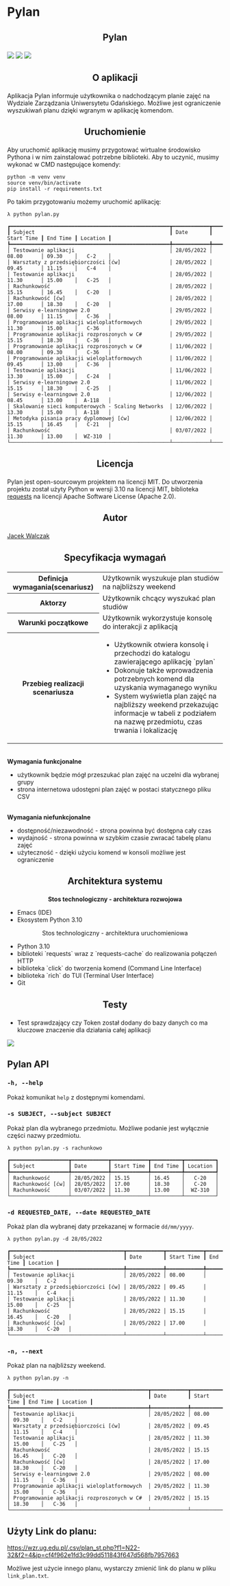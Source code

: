 # Pylan

## <p align="center" style="text-size:72px">Pylan</p>
<img src="https://img.shields.io/badge/tests-passed-green.svg" />
<img src="https://img.shields.io/badge/made%20with-Python-purple.svg" /> 
<img src="https://img.shields.io/badge/License-MIT-red.svg" />
           
<br />

## <p align="center">O aplikacji</p>

Aplikacja Pylan informuje użytkownika o nadchodzącym planie zajęć na Wydziale Zarządzania Uniwersytetu Gdańskiego. Możliwe jest ograniczenie wyszukiwań planu dzięki wgranym w aplikację komendom.

## <p align="center">Uruchomienie</p>
Aby uruchomić aplikację musimy przygotować wirtualne środowisko Pythona i w nim zainstalować potrzebne biblioteki. Aby to uczynić, musimy wykonać w CMD następujące komendy: 

```
python -m venv venv
source venv/bin/activate
pip install -r requirements.txt
```

Po takim przygotowaniu możemy uruchomić aplikację:

```console
λ python pylan.py
```
```console
┏━━━━━━━━━━━━━━━━━━━━━━━━━━━━━━━━━━━━━━━━━━━━━━━━━━━━┳━━━━━━━━━━━━┳━━━━━━━━━━━━┳━━━━━━━━━━┳━━━━━━━━━━┓
┃ Subject                                            ┃ Date       ┃ Start Time ┃ End Time ┃ Location ┃
┡━━━━━━━━━━━━━━━━━━━━━━━━━━━━━━━━━━━━━━━━━━━━━━━━━━━━╇━━━━━━━━━━━━╇━━━━━━━━━━━━╇━━━━━━━━━━╇━━━━━━━━━━┩
│ Testowanie aplikacji                               │ 28/05/2022 │ 08.00      │ 09.30    │   C-2    │
│ Warsztaty z przedsiębiorczości [ćw]                │ 28/05/2022 │ 09.45      │ 11.15    │   C-4    │
│ Testowanie aplikacji                               │ 28/05/2022 │ 11.30      │ 15.00    │   C-25   │
│ Rachunkowość                                       │ 28/05/2022 │ 15.15      │ 16.45    │   C-20   │
│ Rachunkowość [ćw]                                  │ 28/05/2022 │ 17.00      │ 18.30    │   C-20   │
│ Serwisy e-learningowe 2.0                          │ 29/05/2022 │ 08.00      │ 11.15    │   C-36   │
│ Programowanie aplikacji wieloplatformowych         │ 29/05/2022 │ 11.30      │ 15.00    │   C-36   │
│ Programowanie aplikacji rozproszonych w C#         │ 29/05/2022 │ 15.15      │ 18.30    │   C-36   │
│ Programowanie aplikacji rozproszonych w C#         │ 11/06/2022 │ 08.00      │ 09.30    │   C-36   │
│ Programowanie aplikacji wieloplatformowych         │ 11/06/2022 │ 09.45      │ 13.00    │   C-36   │
│ Testowanie aplikacji                               │ 11/06/2022 │ 13.30      │ 15.00    │   C-24   │
│ Serwisy e-learningowe 2.0                          │ 11/06/2022 │ 15.15      │ 18.30    │   C-25   │
│ Serwisy e-learningowe 2.0                          │ 12/06/2022 │ 08.45      │ 13.00    │  A-118   │
│ Skalowanie sieci komputerowych - Scaling Networks  │ 12/06/2022 │ 13.30      │ 15.00    │  A-118   │
│ Metodyka pisania pracy dyplomowej [ćw]             │ 12/06/2022 │ 15.15      │ 16.45    │   C-21   │
│ Rachunkowość                                       │ 03/07/2022 │ 11.30      │ 13.00    │  WZ-310  │
└────────────────────────────────────────────────────┴────────────┴────────────┴──────────┴──────────┘
```

## <p align="center">Licencja</p>

Pylan jest open-sourcowym projektem na licencji MIT. Do utworzenia projektu został użyty Python w wersji 3.10 na licencji MIT, biblioteka [requests](https://pypi.org/project/requests/) na licencji Apache Software License (Apache 2.0).

## <p align="center">Autor</p> 
[Jacek Walczak](https://github.com/vollcheck)<br>

## <p align="center"> Specyfikacja wymagań </p>
<table>
  
  <tr>
    <th>Definicja wymagania(scenariusz)</th>
    <td>Użytkownik wyszukuje plan studiów na najbliższy weekend</td>
  </tr>
  
  <tr>
    <th>Aktorzy</th>
    <td>Użytkownik chcący wyszukać plan studiów</td>
  </tr>
  
   <tr>
    <th>Warunki początkowe</th>
    <td>Użytkownik wykorzystuje konsolę do interakcji z aplikacją</td>
  </tr>
   
  <tr>
    <th>Przebieg realizacji scenariusza</th>
    <td>
      <ul>
      <li>Użytkownik otwiera konsolę i przechodzi do katalogu zawierającego aplikację `pylan`</li>
      <li>Dokonuje także wprowadzenia potrzebnych komend dla uzyskania wymaganego wyniku</li>
      <li>System wyświetla plan zajęć na najbliższy weekend przekazując informacje w tabeli z podziałem na nazwę przedmiotu, czas trwania i lokalizację</li>   
      </ul>
    </td>
  </tr>
</table>
<br>
<b>Wymagania funkcjonalne</b>
<ul>
  <li>użytkownik będzie mógł przeszukać plan zajęć na uczelni dla wybranej grupy</li>
  <li>strona internetowa udostępni plan zajęć w postaci statycznego pliku CSV</li>
</ul>
<br>
<b>Wymagania niefunkcjonalne</b>
<ul>
  <li>dostępność/niezawodność - strona powinna być dostępna cały czas</li>
  <li>wydajność - strona powinna w szybkim czasie zwracać tabelę planu zajęć</li>
  <li>użyteczność - dzięki użyciu komend w konsoli możliwe jest ograniczenie </li>
</ul>

## <p align="center">Architektura systemu</p>
<p align="center"><b>Stos technologiczny - architektura rozwojowa</b></p>
<ul>
<li>Emacs (IDE)</li>
<li>Ekosystem Python 3.10</li>
</ul>

                                     
<p align="center">Stos technologiczny - architektura uruchomieniowa</p>
<ul>
                    <li>Python 3.10</li>
                    <li>biblioteki `requests` wraz z `requests-cache` do realizowania połączeń HTTP</li>
                    <li>biblioteka `click` do tworzenia komend (Command Line Interface)</li>
                    <li>biblioteka `rich` do TUI (Terminal User Interface)</li>
                    <li>Git</li>
</ul>
                 
## <p align="center">Testy</p>               
<ul>
                 
<li>Test sprawdzający czy Token został dodany do bazy danych co ma kluczowe znaczenie dla działania całej aplikacji</li>
                    
</ul>
                    
<img src="https://i.imgur.com/YEMgQDj.png">

## Pylan API

### `-h, --help`

Pokaż komunikat `help` z dostępnymi komendami.

### `-s SUBJECT, --subject SUBJECT`

Pokaż plan dla wybranego przedmiotu. Możliwe podanie jest wyłącznie części nazwy przedmiotu.

```console
λ python pylan.py -s rachunkowo
```
```console
┏━━━━━━━━━━━━━━━━━━━┳━━━━━━━━━━━━┳━━━━━━━━━━━━┳━━━━━━━━━━┳━━━━━━━━━━┓
┃ Subject           ┃ Date       ┃ Start Time ┃ End Time ┃ Location ┃
┡━━━━━━━━━━━━━━━━━━━╇━━━━━━━━━━━━╇━━━━━━━━━━━━╇━━━━━━━━━━╇━━━━━━━━━━┩
│ Rachunkowość      │ 28/05/2022 │ 15.15      │ 16.45    │   C-20   │
│ Rachunkowość [ćw] │ 28/05/2022 │ 17.00      │ 18.30    │   C-20   │
│ Rachunkowość      │ 03/07/2022 │ 11.30      │ 13.00    │  WZ-310  │
└───────────────────┴────────────┴────────────┴──────────┴──────────┘
```


### `-d REQUESTED_DATE, --date REQUESTED_DATE`

Pokaż plan dla wybranej daty przekazanej w formacie `dd/mm/yyyy`.

```console
λ python pylan.py -d 28/05/2022
```
```console
┏━━━━━━━━━━━━━━━━━━━━━━━━━━━━━━━━━━━━━┳━━━━━━━━━━━━┳━━━━━━━━━━━━┳━━━━━━━━━━┳━━━━━━━━━━┓
┃ Subject                             ┃ Date       ┃ Start Time ┃ End Time ┃ Location ┃
┡━━━━━━━━━━━━━━━━━━━━━━━━━━━━━━━━━━━━━╇━━━━━━━━━━━━╇━━━━━━━━━━━━╇━━━━━━━━━━╇━━━━━━━━━━┩
│ Testowanie aplikacji                │ 28/05/2022 │ 08.00      │ 09.30    │   C-2    │
│ Warsztaty z przedsiębiorczości [ćw] │ 28/05/2022 │ 09.45      │ 11.15    │   C-4    │
│ Testowanie aplikacji                │ 28/05/2022 │ 11.30      │ 15.00    │   C-25   │
│ Rachunkowość                        │ 28/05/2022 │ 15.15      │ 16.45    │   C-20   │
│ Rachunkowość [ćw]                   │ 28/05/2022 │ 17.00      │ 18.30    │   C-20   │
└─────────────────────────────────────┴────────────┴────────────┴──────────┴──────────┘
```

### `-n, --next`

Pokaż plan na najbliższy weekend.

```console
λ python pylan.py -n
```
```console
┏━━━━━━━━━━━━━━━━━━━━━━━━━━━━━━━━━━━━━━━━━━━━━┳━━━━━━━━━━━━┳━━━━━━━━━━━━┳━━━━━━━━━━┳━━━━━━━━━━┓
┃ Subject                                     ┃ Date       ┃ Start Time ┃ End Time ┃ Location ┃
┡━━━━━━━━━━━━━━━━━━━━━━━━━━━━━━━━━━━━━━━━━━━━━╇━━━━━━━━━━━━╇━━━━━━━━━━━━╇━━━━━━━━━━╇━━━━━━━━━━┩
│ Testowanie aplikacji                        │ 28/05/2022 │ 08.00      │ 09.30    │   C-2    │
│ Warsztaty z przedsiębiorczości [ćw]         │ 28/05/2022 │ 09.45      │ 11.15    │   C-4    │
│ Testowanie aplikacji                        │ 28/05/2022 │ 11.30      │ 15.00    │   C-25   │
│ Rachunkowość                                │ 28/05/2022 │ 15.15      │ 16.45    │   C-20   │
│ Rachunkowość [ćw]                           │ 28/05/2022 │ 17.00      │ 18.30    │   C-20   │
│ Serwisy e-learningowe 2.0                   │ 29/05/2022 │ 08.00      │ 11.15    │   C-36   │
│ Programowanie aplikacji wieloplatformowych  │ 29/05/2022 │ 11.30      │ 15.00    │   C-36   │
│ Programowanie aplikacji rozproszonych w C#  │ 29/05/2022 │ 15.15      │ 18.30    │   C-36   │
└─────────────────────────────────────────────┴────────────┴────────────┴──────────┴──────────┘
```

## Użyty Link do planu:
https://wzr.ug.edu.pl/.csv/plan_st.php?f1=N22-32&f2=4&jp=cf4f962e1fd3c99dd511843f647d568fb7957663

Możliwe jest użycie innego planu, wystarczy zmienić link do planu w pliku `link_plan.txt`.
